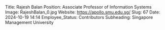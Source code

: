 Title: Rajesh Balan
Position: Associate Professor of Information Systems
Image: RajeshBalan_0.jpg
Website: https://apollo.smu.edu.sg/
Slug: 67
Date: 2024-10-19 14:14
Employee_Status: Contributors
Subheading: Singapore Management University